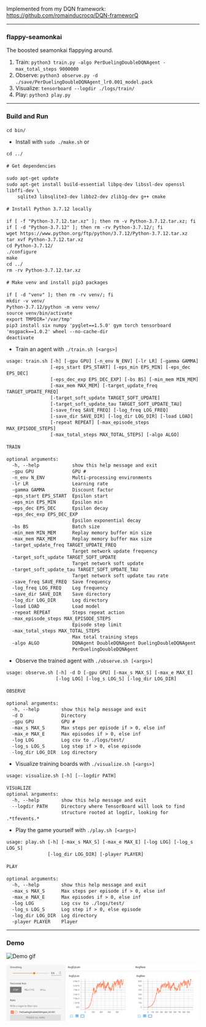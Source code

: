 Implemented from my DQN framework: https://github.com/romainducrocq/DQN-frameworQ

****

### flappy-seamonkai

The boosted seamonkai flappying around.  

1. Train: `python3 train.py -algo PerDuelingDoubleDQNAgent -max_total_steps 9000000`
2. Observe: `python3 observe.py -d ./save/PerDuelingDoubleDQNAgent_lr0.001_model.pack`
3. Visualize: `tensorboard --logdir ./logs/train/`
4. Play: `python3 play.py`

****

### Build and Run

`cd bin/`

- Install with `sudo ./make.sh` or
```
cd ../

# Get dependencies

sudo apt-get update
sudo apt-get install build-essential libpq-dev libssl-dev openssl libffi-dev \
    sqlite3 libsqlite3-dev libbz2-dev zlib1g-dev g++ cmake

# Install Python 3.7.12 locally

if [ -f "Python-3.7.12.tar.xz" ]; then rm -v Python-3.7.12.tar.xz; fi
if [ -d "Python-3.7.12" ]; then rm -rv Python-3.7.12/; fi
wget https://www.python.org/ftp/python/3.7.12/Python-3.7.12.tar.xz
tar xvf Python-3.7.12.tar.xz
cd Python-3.7.12/
./configure
make
cd ../
rm -rv Python-3.7.12.tar.xz

# Make venv and install pip3 packages

if [ -d "venv" ]; then rm -rv venv/; fi
mkdir -v venv/
Python-3.7.12/python -m venv venv/
source venv/bin/activate
export TMPDIR='/var/tmp'
pip3 install six numpy 'pyglet==1.5.0' gym torch tensorboard 'msgpack==1.0.2' wheel --no-cache-dir
deactivate
```
  
- Train an agent with `./train.sh [<args>]`
```
usage: train.sh [-h] [-gpu GPU] [-n_env N_ENV] [-lr LR] [-gamma GAMMA]
                [-eps_start EPS_START] [-eps_min EPS_MIN] [-eps_dec EPS_DEC]
                [-eps_dec_exp EPS_DEC_EXP] [-bs BS] [-min_mem MIN_MEM]
                [-max_mem MAX_MEM] [-target_update_freq TARGET_UPDATE_FREQ]
                [-target_soft_update TARGET_SOFT_UPDATE]
                [-target_soft_update_tau TARGET_SOFT_UPDATE_TAU]
                [-save_freq SAVE_FREQ] [-log_freq LOG_FREQ]
                [-save_dir SAVE_DIR] [-log_dir LOG_DIR] [-load LOAD]
                [-repeat REPEAT] [-max_episode_steps MAX_EPISODE_STEPS]
                [-max_total_steps MAX_TOTAL_STEPS] [-algo ALGO]

TRAIN

optional arguments:
  -h, --help            show this help message and exit
  -gpu GPU              GPU #
  -n_env N_ENV          Multi-processing environments
  -lr LR                Learning rate
  -gamma GAMMA          Discount factor
  -eps_start EPS_START  Epsilon start
  -eps_min EPS_MIN      Epsilon min
  -eps_dec EPS_DEC      Epsilon decay
  -eps_dec_exp EPS_DEC_EXP
                        Epsilon exponential decay
  -bs BS                Batch size
  -min_mem MIN_MEM      Replay memory buffer min size
  -max_mem MAX_MEM      Replay memory buffer max size
  -target_update_freq TARGET_UPDATE_FREQ
                        Target network update frequency
  -target_soft_update TARGET_SOFT_UPDATE
                        Target network soft update
  -target_soft_update_tau TARGET_SOFT_UPDATE_TAU
                        Target network soft update tau rate
  -save_freq SAVE_FREQ  Save frequency
  -log_freq LOG_FREQ    Log frequency
  -save_dir SAVE_DIR    Save directory
  -log_dir LOG_DIR      Log directory
  -load LOAD            Load model
  -repeat REPEAT        Steps repeat action
  -max_episode_steps MAX_EPISODE_STEPS
                        Episode step limit
  -max_total_steps MAX_TOTAL_STEPS
                        Max total training steps
  -algo ALGO            DQNAgent DoubleDQNAgent DuelingDoubleDQNAgent
                        PerDuelingDoubleDQNAgent
```
  
- Observe the trained agent with `./observe.sh [<args>]`
```
usage: observe.sh [-h] -d D [-gpu GPU] [-max_s MAX_S] [-max_e MAX_E]
                  [-log LOG] [-log_s LOG_S] [-log_dir LOG_DIR]

OBSERVE

optional arguments:
  -h, --help        show this help message and exit
  -d D              Directory
  -gpu GPU          GPU #
  -max_s MAX_S      Max steps per episode if > 0, else inf
  -max_e MAX_E      Max episodes if > 0, else inf
  -log LOG          Log csv to ./logs/test/
  -log_s LOG_S      Log step if > 0, else episode
  -log_dir LOG_DIR  Log directory
```
  
- Visualize training boards with `./visualize.sh [<args>]`
```
usage: visualize.sh [-h] [--logdir PATH]

VISUALIZE
optional arguments:
  -h, --help        show this help message and exit
  --logdir PATH     Directory where TensorBoard will look to find
                    structure rooted at logdir, looking for .*tfevents.*
```
  
- Play the game yourself with `./play.sh [<args>]`
```
usage: play.sh [-h] [-max_s MAX_S] [-max_e MAX_E] [-log LOG] [-log_s LOG_S]
               [-log_dir LOG_DIR] [-player PLAYER]

PLAY

optional arguments:
  -h, --help        show this help message and exit
  -max_s MAX_S      Max steps per episode if > 0, else inf
  -max_e MAX_E      Max episodes if > 0, else inf
  -log LOG          Log csv to ./logs/test/
  -log_s LOG_S      Log step if > 0, else episode
  -log_dir LOG_DIR  Log directory
  -player PLAYER    Player
```

****

### Demo

![Demo gif](demo/demo.gif)

![Demo tensorboard png](demo/demo_tensorboard.png)

